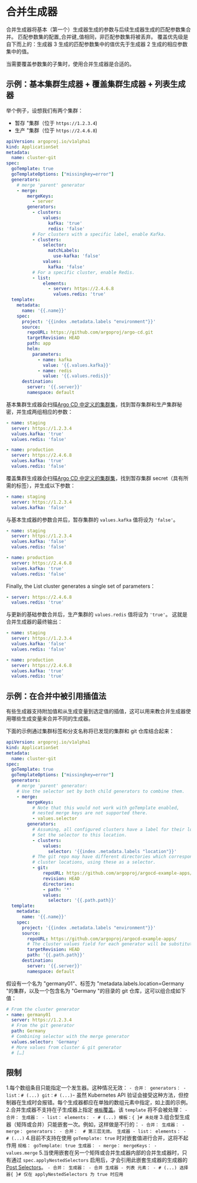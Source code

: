 <!-- TRANSLATED by md-translate -->
# 合并生成器

合并生成器将基本（第一个）生成器生成的参数与后续生成器生成的匹配参数集合并。 匹配参数集的配置_合并键_值相同，非匹配参数集将被丢弃。 覆盖优先级是自下而上的：生成器 3 生成的匹配参数集中的值优先于生成器 2 生成的相应参数集中的值。

当需要覆盖参数集的子集时，使用合并生成器是合适的。

## 示例：基本集群生成器 + 覆盖集群生成器 + 列表生成器

举个例子，设想我们有两个集群：

* 暂存 "集群（位于 `https://1.2.3.4`)
* 生产 "集群（位于 `https://2.4.6.8`)

```yaml
apiVersion: argoproj.io/v1alpha1
kind: ApplicationSet
metadata:
  name: cluster-git
spec:
  goTemplate: true
  goTemplateOptions: ["missingkey=error"]
  generators:
    # merge 'parent' generator
    - merge:
        mergeKeys:
          - server
        generators:
          - clusters:
              values:
                kafka: 'true'
                redis: 'false'
          # For clusters with a specific label, enable Kafka.
          - clusters:
              selector:
                matchLabels:
                  use-kafka: 'false'
              values:
                kafka: 'false'
          # For a specific cluster, enable Redis.
          - list:
              elements: 
                - server: https://2.4.6.8
                  values.redis: 'true'
  template:
    metadata:
      name: '{{.name}}'
    spec:
      project: '{{index .metadata.labels "environment"}}'
      source:
        repoURL: https://github.com/argoproj/argo-cd.git
        targetRevision: HEAD
        path: app
        helm:
          parameters:
            - name: kafka
              value: '{{.values.kafka}}'
            - name: redis
              value: '{{.values.redis}}'
      destination:
        server: '{{.server}}'
        namespace: default
```

基本集群生成器会扫描[Argo CD 中定义的集群集](Generators-Cluster.md)，找到暂存集群和生产集群秘密，并生成两组相应的参数：

```yaml
- name: staging
  server: https://1.2.3.4
  values.kafka: 'true'
  values.redis: 'false'

- name: production
  server: https://2.4.6.8
  values.kafka: 'true'
  values.redis: 'false'
```

覆盖集群生成器会扫描[Argo CD 中定义的集群集](Generators-Cluster.md)，找到暂存集群 secret（具有所需的标签），并生成以下参数：

```yaml
- name: staging
  server: https://1.2.3.4
  values.kafka: 'false'
```

与基本生成器的参数合并后，暂存集群的 `values.kafka` 值将设为 `'false'`。

```yaml
- name: staging
  server: https://1.2.3.4
  values.kafka: 'false'
  values.redis: 'false'

- name: production
  server: https://2.4.6.8
  values.kafka: 'true'
  values.redis: 'false'
```

Finally, the List cluster generates a single set of parameters：

```yaml
- server: https://2.4.6.8
  values.redis: 'true'
```

与更新的基础参数合并后，生产集群的 `values.redis` 值将设为 `'true'`。 这就是合并生成器的最终输出：

```yaml
- name: staging
  server: https://1.2.3.4
  values.kafka: 'false'
  values.redis: 'false'

- name: production
  server: https://2.4.6.8
  values.kafka: 'true'
  values.redis: 'true'
```

## 示例：在合并中被引用插值法

有些生成器支持附加值和从生成变量到选定值的插值，这可以用来教合并生成器使用哪些生成变量来合并不同的生成器。

下面的示例通过集群标签和分支名称将已发现的集群和 git 仓库结合起来：

```yaml
apiVersion: argoproj.io/v1alpha1
kind: ApplicationSet
metadata:
  name: cluster-git
spec:
  goTemplate: true
  goTemplateOptions: ["missingkey=error"]
  generators:
    # merge 'parent' generator:
    # Use the selector set by both child generators to combine them.
    - merge:
        mergeKeys:
          # Note that this would not work with goTemplate enabled,
          # nested merge keys are not supported there.
          - values.selector
        generators:
          # Assuming, all configured clusters have a label for their location:
          # Set the selector to this location.
          - clusters:
              values:
                selector: '{{index .metadata.labels "location"}}'
          # The git repo may have different directories which correspond to the
          # cluster locations, using these as a selector.
          - git:
              repoURL: https://github.com/argoproj/argocd-example-apps/
              revision: HEAD
              directories:
              - path: '*'
              values:
                selector: '{{.path.path}}'
  template:
    metadata:
      name: '{{.name}}'
    spec:
      project: '{{index .metadata.labels "environment"}}'
      source:
        repoURL: https://github.com/argoproj/argocd-example-apps/
        # The cluster values field for each generator will be substituted here:
        targetRevision: HEAD
        path: '{{.path.path}}'
      destination:
        server: '{{.server}}'
        namespace: default
```

假设有一个名为 "germany01"、标签为 "metadata.labels.location=Germany "的集群，以及一个包含名为 "Germany "的目录的 git 仓库，这可以组合成如下值：

```yaml
# From the cluster generator
- name: germany01
  server: https://1.2.3.4
  # From the git generator
  path: Germany
  # Combining selector with the merge generator
  values.selector: 'Germany'
  # More values from cluster & git generator
  # […]
```

## 限制

1.每个数组条目只能指定一个发生器。这种情况无效：
    ```
    - 合并：
         generators：
         - list：# (...)
           git：# (...)
    ```- 虽然 Kubernetes API 验证会接受这种方法，但控制器在生成时会报错。每个生成器都应在单独的数组元素中指定，如上面的示例。
2.合并生成器不支持在子生成器上指定 [`模板`覆盖](Template.md#generator-templates)。该 `template` 将不会被处理：
    ```
    - 合并：
         生成器：
           - list：
               elements：
                 - # (...)
               模板：{ }# 未处理
    ```
3.组合型生成器（矩阵或合并）只能嵌套一次。例如，这样做是不行的：
    ```
    - 合并：
         生成器：
           - merge：
               generators：
                 - 合并：  # 第三层无效。
                     生成器
                       - list：
                           elements：
                             - # (...)
    ```
4.目前不支持在使用 `goTemplate: true` 时对嵌套值进行合并，这将不起作用
    ```
    规格：
       goTemplate: true
       生成器：
       - merge：
           mergeKeys：
             - values.merge
    ```
5.当使用嵌套在另一个矩阵或合并生成器内部的合并生成器时，只有通过 `spec.applyNestedSelectors` 启用后，才会引用此嵌套生成器的生成器的 [Post Selectors](Generators-Post-Selector.md)。
    ```
    - 合并：
         生成器：
           - 合并
               生成器
                 - 列表
                     元素：
                       - # (...)
                   选择器{ }# 仅在 applyNestedSelectors 为 true 时应用
    ```
